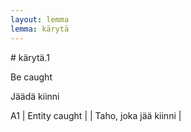```yaml
---
layout: lemma
lemma: kärytä
---
```


<div class="sense">
# <span class="sensename">kärytä.1</span>

<span class="description">Be caught</span>



<span class="description">Jäädä kiinni</span>

A1 | Entity caught |   | Taho, joka jää kiinni |  

</div>

